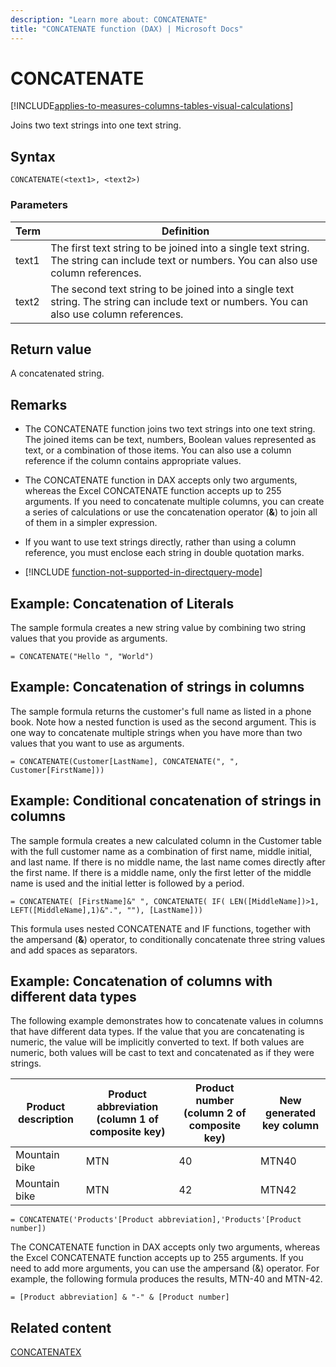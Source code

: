 ```yaml
---
description: "Learn more about: CONCATENATE"
title: "CONCATENATE function (DAX) | Microsoft Docs"
---
```

# CONCATENATE

[!INCLUDE[applies-to-measures-columns-tables-visual-calculations](includes/applies-to-measures-columns-tables-visual-calculations.md)]

Joins two text strings into one text string.  
  
## Syntax  
  
```dax
CONCATENATE(<text1>, <text2>)  
```
  
### Parameters  
  
|Term|Definition|  
|--------|--------------|  
|text1|The first text string to be joined into a single text string. The string can include text or numbers. You can also use column references.|  
|text2|The second text string to be joined into a single text string. The string can include text or numbers. You can also use column references.|
  
## Return value

A concatenated string.  
  
## Remarks

- The CONCATENATE function joins two text strings into one text string. The joined items can be text, numbers, Boolean values represented as text, or a combination of those items. You can also use a column reference if the column contains appropriate values.  
  
- The CONCATENATE function in DAX accepts only two arguments, whereas the Excel CONCATENATE function accepts up to 255 arguments. If you need to concatenate multiple columns, you can create a series of calculations or use the concatenation operator (**&**) to join all of them in a simpler expression.  
  
- If you want to use text strings directly, rather than using a column reference, you must enclose each string in double quotation marks.  
  
- [!INCLUDE [function-not-supported-in-directquery-mode](includes/function-not-supported-in-directquery-mode.md)]
  
## Example: Concatenation of Literals  
  
The sample formula creates a new string value by combining two string values that you provide as arguments.  

```dax
= CONCATENATE("Hello ", "World") 
```
  
## Example: Concatenation of strings in columns  

The sample formula returns the customer's full name as listed in a phone book. Note how a nested function is used as the second argument. This is one way to concatenate multiple strings when you have more than two values that you want to use as arguments.  

```dax
= CONCATENATE(Customer[LastName], CONCATENATE(", ", Customer[FirstName]))
```
  
## Example: Conditional concatenation of strings in columns  
  
The sample formula creates a new calculated column in the Customer table with the full customer name as a combination of first name, middle initial, and last name. If there is no middle name, the last name comes directly after the first name. If there is a middle name, only the first letter of the middle name is used and the initial letter is followed by a period.  

```dax
= CONCATENATE( [FirstName]&" ", CONCATENATE( IF( LEN([MiddleName])>1, LEFT([MiddleName],1)&".", ""), [LastName]))
```
  
This formula uses nested CONCATENATE and IF functions, together with the ampersand (**&amp;**) operator, to conditionally concatenate three string values and add spaces as separators.  
  
## Example: Concatenation of columns with different data types

The following example demonstrates how to concatenate values in columns that have different data types. If the value that you are concatenating is numeric, the value will be implicitly converted to text. If both values are numeric, both values will be cast to text and concatenated as if they were strings.  
  
|Product description|Product abbreviation (column 1 of composite key)|Product number (column 2 of composite key)|New generated key column|  
|-----------------------|----------------------------------------------------|----------------------------------------------|----------------------------|  
|Mountain bike|MTN|40|MTN40|  
|Mountain bike|MTN|42|MTN42|  

```dax
= CONCATENATE('Products'[Product abbreviation],'Products'[Product number])  
```
  
The CONCATENATE function in DAX accepts only two arguments, whereas the Excel CONCATENATE function accepts up to 255 arguments. If you need to add more arguments, you can use the ampersand (&amp;) operator. For example, the following formula produces the results, MTN-40 and MTN-42.  
  
```dax
= [Product abbreviation] & "-" & [Product number]  
```
  
## Related content

[CONCATENATEX](concatenatex-function-dax.md)  
